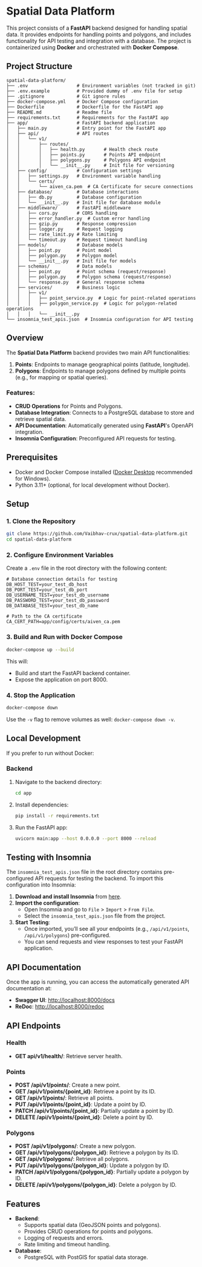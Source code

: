 # Spatial Data Platform

This project consists of a **FastAPI** backend designed for handling spatial data. It provides endpoints for handling points and polygons, and includes functionality for API testing and integration with a database. The project is containerized using **Docker** and orchestrated with **Docker Compose**.

## Project Structure

```
spatial-data-platform/
├── .env                  # Environment variables (not tracked in git)
├── .env.example          # Provided dummy of .env file for setup
├── .gitignore            # Git ignore rules
├── docker-compose.yml    # Docker Compose configuration
├── Dockerfile            # Dockerfile for the FastAPI app
├── README.md             # Readme file
├── requirements.txt      # Requirements for the FastAPI app
├── app/                  # FastAPI backend application
│   ├── main.py           # Entry point for the FastAPI app
│   ├── api/              # API routes
│   │   └── v1/
│   │       ├── routes/
│   │       │   ├── health.py       # Health check route
│   │       │   ├── points.py       # Points API endpoint
│   │       │   ├── polygons.py     # Polygons API endpoint
│   │       │   └── __init__.py     # Init file for versioning
│   ├── config/           # Configuration settings
│   │   ├── settings.py   # Environment variable handling
│   │   └── certs/
│   │       └── aiven_ca.pem  # CA Certificate for secure connections
│   ├── database/         # Database interactions
│   │   ├── db.py         # Database configuration
│   │   └── __init__.py   # Init file for database module
│   ├── middleware/       # FastAPI middleware
│   │   ├── cors.py       # CORS handling
│   │   ├── error_handler.py  # Custom error handling
│   │   ├── gzip.py       # Response compression
│   │   ├── logger.py     # Request logging
│   │   ├── rate_limit.py # Rate limiting
│   │   └── timeout.py    # Request timeout handling
│   ├── models/           # Database models
│   │   ├── point.py      # Point model
│   │   ├── polygon.py    # Polygon model
│   │   └── __init__.py   # Init file for models
│   ├── schemas/          # Data models
│   │   ├── point.py      # Point schema (request/response)
│   │   ├── polygon.py    # Polygon schema (request/response)
│   │   └── response.py   # General response schema
│   ├── services/         # Business logic
│   │   ├── v1/
│   │   │   ├── point_service.py  # Logic for point-related operations
│   │   │   ├── polygon_service.py  # Logic for polygon-related operations
│   │   │   └── __init__.py
└── insomnia_test_apis.json  # Insomnia configuration for API testing
```

## Overview

The **Spatial Data Platform** backend provides two main API functionalities:

1. **Points**: Endpoints to manage geographical points (latitude, longitude).
2. **Polygons**: Endpoints to manage polygons defined by multiple points (e.g., for mapping or spatial queries).

### Features:
- **CRUD Operations** for Points and Polygons.
- **Database Integration**: Connects to a PostgreSQL database to store and retrieve spatial data.
- **API Documentation**: Automatically generated using **FastAPI**'s OpenAPI integration.
- **Insomnia Configuration**: Preconfigured API requests for testing.

## Prerequisites

- Docker and Docker Compose installed ([Docker Desktop](https://www.docker.com/products/docker-desktop) recommended for Windows).
- Python 3.11+ (optional, for local development without Docker).

## Setup

### 1. Clone the Repository
```bash
git clone https://github.com/Vaibhav-crux/spatial-data-platform.git
cd spatial-data-platform
```

### 2. Configure Environment Variables

Create a `.env` file in the root directory with the following content:

```plaintext
# Database connection details for testing
DB_HOST_TEST=your_test_db_host
DB_PORT_TEST=your_test_db_port
DB_USERNAME_TEST=your_test_db_username
DB_PASSWORD_TEST=your_test_db_password
DB_DATABASE_TEST=your_test_db_name

# Path to the CA certificate
CA_CERT_PATH=app/config/certs/aiven_ca.pem
```

### 3. Build and Run with Docker Compose
```bash
docker-compose up --build
```
This will:
- Build and start the FastAPI backend container.
- Expose the application on port 8000.

### 4. Stop the Application
```bash
docker-compose down
```
Use the `-v` flag to remove volumes as well: `docker-compose down -v`.

## Local Development

If you prefer to run without Docker:

### Backend
1. Navigate to the backend directory:
   ```bash
   cd app
   ```
2. Install dependencies:
   ```bash
   pip install -r requirements.txt
   ```
3. Run the FastAPI app:
   ```bash
   uvicorn main:app --host 0.0.0.0 --port 8000 --reload
   ```

## Testing with Insomnia

The `insomnia_test_apis.json` file in the root directory contains pre-configured API requests for testing the backend. To import this configuration into Insomnia:

1. **Download and install Insomnia** from [here](https://insomnia.rest/download).
2. **Import the configuration**:
   - Open Insomnia and go to `File` > `Import` > `From File`.
   - Select the `insomnia_test_apis.json` file from the project.
3. **Start Testing**:
   - Once imported, you’ll see all your endpoints (e.g., `/api/v1/points`, `/api/v1/polygons`) pre-configured.
   - You can send requests and view responses to test your FastAPI application.

## API Documentation

Once the app is running, you can access the automatically generated API documentation at:

- **Swagger UI**: [http://localhost:8000/docs](http://localhost:8000/docs)
- **ReDoc**: [http://localhost:8000/redoc](http://localhost:8000/redoc)

## API Endpoints

### Health
- **GET api/v1/health/**: Retrieve server health.

### Points
- **POST /api/v1/points/**: Create a new point.
- **GET /api/v1/points/{point_id}**: Retrieve a point by its ID.
- **GET /api/v1/points/**: Retrieve all points.
- **PUT /api/v1/points/{point_id}**: Update a point by ID.
- **PATCH /api/v1/points/{point_id}**: Partially update a point by ID.
- **DELETE /api/v1/points/{point_id}**: Delete a point by ID.

### Polygons
- **POST /api/v1/polygons/**: Create a new polygon.
- **GET /api/v1/polygons/{polygon_id}**: Retrieve a polygon by its ID.
- **GET /api/v1/polygons/**: Retrieve all polygons.
- **PUT /api/v1/polygons/{polygon_id}**: Update a polygon by ID.
- **PATCH /api/v1/polygons/{polygon_id}**: Partially update a polygon by ID.
- **DELETE /api/v1/polygons/{polygon_id}**: Delete a polygon by ID.

## Features
- **Backend**:
  - Supports spatial data (GeoJSON points and polygons).
  - Provides CRUD operations for points and polygons.
  - Logging of requests and errors.
  - Rate limiting and timeout handling.
- **Database**:
  - PostgreSQL with PostGIS for spatial data storage.
